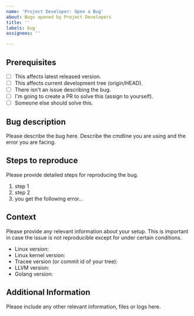 ```yaml
---
name: 'Project Developer: Open a Bug'
about: Bugs opened by Project Developers
title: ''
labels: bug
assignees: ''

---
```


## Prerequisites

- [ ] This affects latest released version.
- [ ] This affects current development tree (origin/HEAD).
- [ ] There isn't an issue describing the bug.
- [ ] I'm going to create a PR to solve this (assign to yourself).
- [ ] Someone else should solve this.

## Bug description

Please describe the bug here. Describe the cmdline you are using and the error you are facing.

## Steps to reproduce

Please provide detailed steps for reproducing the bug.

1. step 1
2. step 2
3. you get the following error...

## Context

Please provide any relevant information about your setup. This is important in case the issue is not reproducible except for under certain conditions.

* Linux version:
* Linux kernel version:
* Tracee version (or commit id of your tree):
* LLVM version:
* Golang version:

## Additional Information

Please include any other relevant information, files or logs here.
